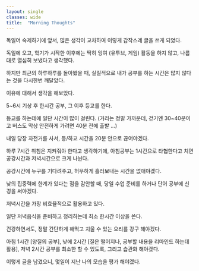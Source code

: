 ```yaml
---
layout: single
classes: wide
title:  "Morning Thoughts"
---
```

독일어 숙제하기에 앞서, 많은 생각이 교차하여 이렇게 갑작스레 글을 쓰게 되었다.

독일에 오고, 학기가 시작한 이후에는 딱히 잉여 (유투브, 게임) 활동을 하지 않고, 나름대로 열심히 보냈다고 생각했다.

하지만 최근의 하루하루를 돌아봤을 때, 실질적으로 내가 공부를 하는 시간은 많지 않다는 것을 다시한번 깨달았다.

이유에 대해서 생각을 해보았다.

5~6시 기상 후 한시간 공부, 그 이후 등교를 한다.

등교를 하는데에 일단 시간이 많이 걸린다. (거리는 정말 가까운데, 걷기엔 30~40분이고 버스도 막상 안전하게 가려면 40분 전에 출발 ...) 

내일 당장 자전거를 사서, 등/하교 시간을 20분 안으로 끊어야겠다.

하루 7시간 취침은 지켜줘야 한다고 생각하기에, 아침공부는 1시간으로 타협한다고 치면 공강시간과 저녁시간으로 크게 나뉜다.

공강시간에 누구를 기다려주고, 허무하게 흘러보내는 시간을 없애야겠다.

낮의 집중력에 한계가 있다는 점을 감안할 때, 당일 수업 준비를 하거나 단어 공부에 신경을 써야겠다.

저녁시간을 가장 비효율적으로 활용하고 있다.

일단 저녁음식을 준비하고 정리하는데 최소 한시간 이상을 쓴다.

건강하면서도, 정말 간단하게 해먹고 치울 수 있는 요리를 강구 해야겠다.

아침 1시간 [양질의 공부], 낮에 2시간 [질은 떨어지나, 공부할 내용을 리마인드 하는데 활용], 저녁 2시간 공부를 최소한 할 수 있도록, 그리고 습관화 해야겠다.

이렇게 글을 남겼으니, 몇일이 지난 나의 모습을 평가 해야겠다.